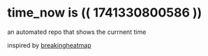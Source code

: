 # time_now is (( 1741330800586 ))

an automated repo that shows the currnent time

inspired by [breakingheatmap](https://github.com/breakingheatmap/breakingheatmap)